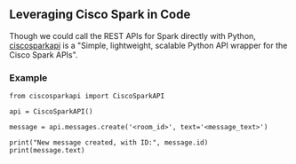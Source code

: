 
## Leveraging Cisco Spark in Code

Though we could call the REST APIs for Spark directly with Python, [ciscosparkapi](https://github.com/CiscoDevNet/ciscosparkapi) is a "Simple, lightweight, scalable Python API wrapper for the Cisco Spark APIs".  

### Example
```
from ciscosparkapi import CiscoSparkAPI

api = CiscoSparkAPI()

message = api.messages.create('<room_id>', text='<message_text>')

print("New message created, with ID:", message.id)
print(message.text)
```

